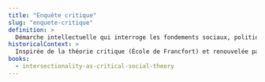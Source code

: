 ```yaml
---
title: "Enquête critique"
slug: "enquete-critique"
definition: >
  Démarche intellectuelle qui interroge les fondements sociaux, politiques et épistémologiques des savoirs. Elle refuse les cadres analytiques neutres ou naturalisés.
historicalContext: >
  Inspirée de la théorie critique (École de Francfort) et renouvelée par les épistémologies féministes et décoloniales qui valorisent les savoirs situés.
books:
  - intersectionality-as-critical-social-theory
---
```

